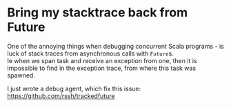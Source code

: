 # Bring my stacktrace back from Future

One of the annoying things when debugging concurrent Scala programs - is luck of stack traces from asynchronous calls 
with ```Future```s.   
Ie when we span task and receive an exception from one, then it is impossible to find in the exception trace, 
from where this task was spawned. 

I just wrote a debug agent, which fix this issue: https://github.com/rssh/trackedfuture
